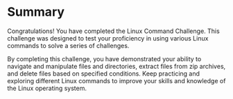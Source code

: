 # Summary

Congratulations! You have completed the Linux Command Challenge. This challenge was designed to test your proficiency in using various Linux commands to solve a series of challenges.

By completing this challenge, you have demonstrated your ability to navigate and manipulate files and directories, extract files from zip archives, and delete files based on specified conditions. Keep practicing and exploring different Linux commands to improve your skills and knowledge of the Linux operating system.

